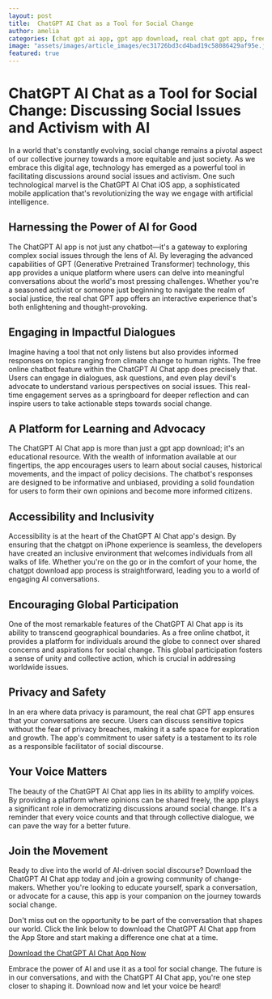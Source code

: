 ```yaml
---
layout: post
title:  ChatGPT AI Chat as a Tool for Social Change
author: amelia
categories: [chat gpt ai app, gpt app download, real chat gpt app, free online chatbot, chatgpt on iphone, chatgpt download app, chat open ai gtp]
image: "assets/images/article_images/ec31726bd3cd4bad19c58086429af95e.jpg"
featured: true
---
```


# ChatGPT AI Chat as a Tool for Social Change: Discussing Social Issues and Activism with AI

In a world that's constantly evolving, social change remains a pivotal aspect of our collective journey towards a more equitable and just society. As we embrace this digital age, technology has emerged as a powerful tool in facilitating discussions around social issues and activism. One such technological marvel is the ChatGPT AI Chat iOS app, a sophisticated mobile application that's revolutionizing the way we engage with artificial intelligence.

## Harnessing the Power of AI for Good

The ChatGPT AI app is not just any chatbot—it's a gateway to exploring complex social issues through the lens of AI. By leveraging the advanced capabilities of GPT (Generative Pretrained Transformer) technology, this app provides a unique platform where users can delve into meaningful conversations about the world's most pressing challenges. Whether you're a seasoned activist or someone just beginning to navigate the realm of social justice, the real chat GPT app offers an interactive experience that's both enlightening and thought-provoking.

## Engaging in Impactful Dialogues

Imagine having a tool that not only listens but also provides informed responses on topics ranging from climate change to human rights. The free online chatbot feature within the ChatGPT AI Chat app does precisely that. Users can engage in dialogues, ask questions, and even play devil's advocate to understand various perspectives on social issues. This real-time engagement serves as a springboard for deeper reflection and can inspire users to take actionable steps towards social change.

## A Platform for Learning and Advocacy

The ChatGPT AI Chat app is more than just a gpt app download; it's an educational resource. With the wealth of information available at our fingertips, the app encourages users to learn about social causes, historical movements, and the impact of policy decisions. The chatbot's responses are designed to be informative and unbiased, providing a solid foundation for users to form their own opinions and become more informed citizens.

## Accessibility and Inclusivity

Accessibility is at the heart of the ChatGPT AI Chat app's design. By ensuring that the chatgpt on iPhone experience is seamless, the developers have created an inclusive environment that welcomes individuals from all walks of life. Whether you're on the go or in the comfort of your home, the chatgpt download app process is straightforward, leading you to a world of engaging AI conversations.

## Encouraging Global Participation

One of the most remarkable features of the ChatGPT AI Chat app is its ability to transcend geographical boundaries. As a free online chatbot, it provides a platform for individuals around the globe to connect over shared concerns and aspirations for social change. This global participation fosters a sense of unity and collective action, which is crucial in addressing worldwide issues.

## Privacy and Safety

In an era where data privacy is paramount, the real chat GPT app ensures that your conversations are secure. Users can discuss sensitive topics without the fear of privacy breaches, making it a safe space for exploration and growth. The app's commitment to user safety is a testament to its role as a responsible facilitator of social discourse.

## Your Voice Matters

The beauty of the ChatGPT AI Chat app lies in its ability to amplify voices. By providing a platform where opinions can be shared freely, the app plays a significant role in democratizing discussions around social change. It's a reminder that every voice counts and that through collective dialogue, we can pave the way for a better future.

## Join the Movement

Ready to dive into the world of AI-driven social discourse? Download the ChatGPT AI Chat app today and join a growing community of change-makers. Whether you're looking to educate yourself, spark a conversation, or advocate for a cause, this app is your companion on the journey towards social change. 

Don't miss out on the opportunity to be part of the conversation that shapes our world. Click the link below to download the ChatGPT AI Chat app from the App Store and start making a difference one chat at a time.

[Download the ChatGPT AI Chat App Now](https://apps.apple.com/us/app/ai-ask-chat-with-ai-bots/id6472484891)

Embrace the power of AI and use it as a tool for social change. The future is in our conversations, and with the ChatGPT AI Chat app, you're one step closer to shaping it. Download now and let your voice be heard!